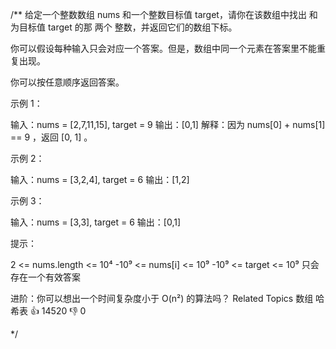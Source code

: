 /**
给定一个整数数组 nums 和一个整数目标值 target，请你在该数组中找出 和为目标值 target 的那 两个 整数，并返回它们的数组下标。 

 你可以假设每种输入只会对应一个答案。但是，数组中同一个元素在答案里不能重复出现。 

 你可以按任意顺序返回答案。 

 

 示例 1： 

 
输入：nums = [2,7,11,15], target = 9
输出：[0,1]
解释：因为 nums[0] + nums[1] == 9 ，返回 [0, 1] 。
 

 示例 2： 

 
输入：nums = [3,2,4], target = 6
输出：[1,2]
 

 示例 3： 

 
输入：nums = [3,3], target = 6
输出：[0,1]
 

 

 提示： 

 
 2 <= nums.length <= 10⁴ 
 -10⁹ <= nums[i] <= 10⁹ 
 -10⁹ <= target <= 10⁹ 
 只会存在一个有效答案 
 

 进阶：你可以想出一个时间复杂度小于 O(n²) 的算法吗？ 
 Related Topics 数组 哈希表 👍 14520 👎 0

*/